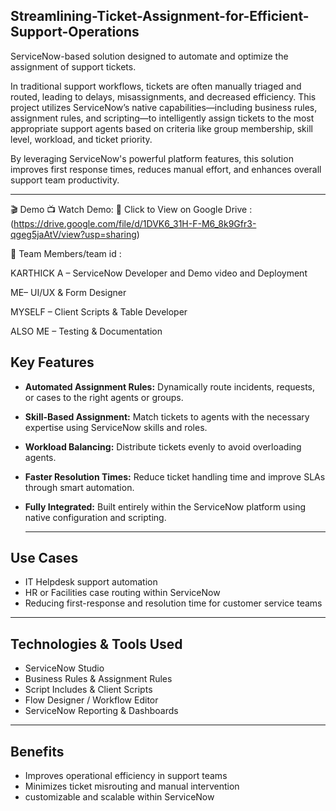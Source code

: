 ## Streamlining-Ticket-Assignment-for-Efficient-Support-Operations

ServiceNow-based solution designed to automate and optimize the assignment of support tickets.

In traditional support workflows, tickets are often manually triaged and routed, leading to delays, misassignments, and decreased efficiency. This project utilizes ServiceNow’s native capabilities—including business rules, assignment rules, and scripting—to intelligently assign tickets to the most appropriate support agents based on criteria like group membership, skill level, workload, and ticket priority.

By leveraging ServiceNow's powerful platform features, this solution improves first response times, reduces manual effort, and enhances overall support team productivity.

---

🎬 Demo
📺 Watch Demo:
🔗 Click to View on Google Drive : (https://drive.google.com/file/d/1DVK6_31H-F-M6_8k9Gfr3-qgeg5jaAtV/view?usp=sharing)

👥 Team Members/team id :

KARTHICK A – ServiceNow Developer and Demo video and Deployment

ME– UI/UX & Form Designer

MYSELF – Client Scripts & Table Developer

ALSO ME – Testing & Documentation

## Key Features
- **Automated Assignment Rules:** Dynamically route incidents, requests, or cases to the right agents or groups.
- **Skill-Based Assignment:** Match tickets to agents with the necessary expertise using ServiceNow skills and roles.
- **Workload Balancing:** Distribute tickets evenly to avoid overloading agents.
- **Faster Resolution Times:** Reduce ticket handling time and improve SLAs through smart automation.
- **Fully Integrated:**  Built entirely within the ServiceNow platform using native configuration and scripting.

  ---
  
## Use Cases
- IT Helpdesk support automation
- HR or Facilities case routing within ServiceNow
- Reducing first-response and resolution time for customer service teams
---

## Technologies & Tools Used
- ServiceNow Studio
- Business Rules & Assignment Rules
- Script Includes & Client Scripts
- Flow Designer / Workflow Editor
- ServiceNow Reporting & Dashboards
---
## Benefits
- Improves operational efficiency in support teams
- Minimizes ticket misrouting and manual intervention
-  customizable and scalable within ServiceNow
